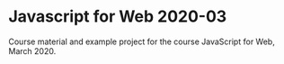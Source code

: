 # Javascript for Web 2020-03
Course material and example project for the course JavaScript for Web, March 2020.
